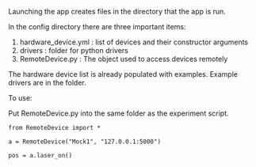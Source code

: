 Launching the app creates files in the directory that the app is run. 

In the config directory there are three important items:
1. hardware_device.yml : list of devices and their constructor arguments
2. drivers : folder for python drivers
3. RemoteDevice.py : The object used to access devices remotely

The hardware device list is already populated with examples. Example drivers are in the folder. 

To use:

Put RemoteDevice.py into the same folder as the experiment script.

```
from RemoteDevice import *

a = RemoteDevice("Mock1", "127.0.0.1:5000")

pos = a.laser_on()
```
